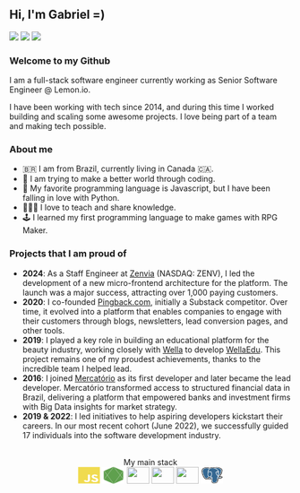 
## Hi, I'm Gabriel =)

<div>
  <a href = "mailto:contatomoterani@gmail.com"><img src="https://img.shields.io/badge/-Gmail-%23333?style=for-the-badge&logo=gmail&logoColor=white" target="_blank"></a>
  <a href="https://www.linkedin.com/in/gabemoterani/" target="_blank"><img src="https://img.shields.io/badge/-LinkedIn-%230077B5?style=for-the-badge&logo=linkedin&logoColor=white" target="_blank"></a>
  <a href="https://api.whatsapp.com/send?phone=1+416+2309864&text=HiGabe!" target="_blank"><img src="https://img.shields.io/badge/WhatsApp-25D366?style=for-the-badge&logo=whatsapp&logoColor=white" target="_blank"></a>
<!--   <a href="https://github.com/gabrielmoterani/gabrielmoterani/blob/master/RESUME.pdf" target="_blank"><img src="https://img.shields.io/badge/Resume-F7DF1E?style=for-the-badge&logo=javascript&logoColor=black" target="_blank"></a>
 -->
 </div>

###  Welcome to my Github

 I am a full-stack software engineer currently working as Senior Software Engineer @ Lemon.io.

 I have been working with tech since 2014, and during this time I worked building and scaling some awesome projects. I love being part of a team and
 making tech possible. 



### About me

 + 🇧🇷 I am from Brazil, currently living in Canada 🇨🇦.
 + 🚀 I am trying to make a better world through coding.
 + 🦖 My favorite programming language is Javascript, but I have been falling in love with Python.
 + 👨🏻‍🏫 I love to teach and share knowledge.
 + 🕹 I learned my first programming language to make games with RPG Maker.
 



### Projects that I am proud of

- **2024**: As a Staff Engineer at [Zenvia](https://www.zenvia.com) (NASDAQ: ZENV), I led the development of a new micro-frontend architecture for the platform. The launch was a major success, attracting over 1,000 paying customers.  
- **2020**: I co-founded [Pingback.com](https://www.pingback.com), initially a Substack competitor. Over time, it evolved into a platform that enables companies to engage with their customers through blogs, newsletters, lead conversion pages, and other tools.  
- **2019**: I played a key role in building an educational platform for the beauty industry, working closely with [Wella](https://www.wella.com/) to develop [WellaEdu](https://www.wellaedu.com.br). This project remains one of my proudest achievements, thanks to the incredible team I helped lead.  
- **2016**: I joined [Mercatório](https://www.mercatorio.com.br) as its first developer and later became the lead developer. Mercatório transformed access to structured financial data in Brazil, delivering a platform that empowered banks and investment firms with Big Data insights for market strategy.  
- **2019 & 2022**: I led initiatives to help aspiring developers kickstart their careers. In our most recent cohort (June 2022), we successfully guided 17 individuals into the software development industry.  

<br>

<center>My main stack</center>
<div align="center">
  <img align="center"  height="30" width="40" src="https://raw.githubusercontent.com/devicons/devicon/master/icons/javascript/javascript-plain.svg">
  <img align="center"  height="30" width="40" src="https://raw.githubusercontent.com/devicons/devicon/master/icons/nodejs/nodejs-plain.svg">
  <img align="center"  height="30" width="40" src="https://cdn.jsdelivr.net/gh/devicons/devicon/icons/react/react-original.svg">
  <img align="center"  height="30" width="40" src="https://cdn.jsdelivr.net/gh/devicons/devicon/icons/terraform/terraform-original.svg">
  <img align="center"  height="30" width="40" src="https://cdn.jsdelivr.net/gh/devicons/devicon/icons/docker/docker-original.svg">
  <img align="center"  height="30" width="40" src="https://raw.githubusercontent.com/devicons/devicon/master/icons/postgresql/postgresql-original.svg">
</div>

<br>
<br>





